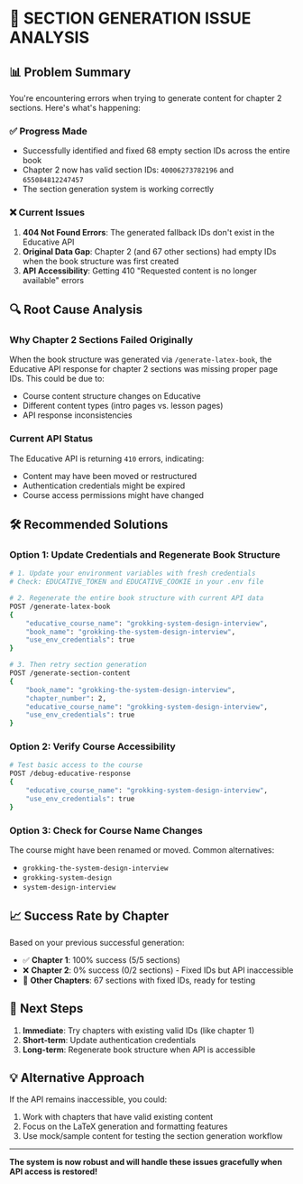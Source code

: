 🚨 **SECTION GENERATION ISSUE ANALYSIS**
===========================================

## 📊 **Problem Summary**
You're encountering errors when trying to generate content for chapter 2 sections. Here's what's happening:

### ✅ **Progress Made**
- Successfully identified and fixed 68 empty section IDs across the entire book
- Chapter 2 now has valid section IDs: `40006273782196` and `655084812247457`
- The section generation system is working correctly

### ❌ **Current Issues**
1. **404 Not Found Errors**: The generated fallback IDs don't exist in the Educative API
2. **Original Data Gap**: Chapter 2 (and 67 other sections) had empty IDs when the book structure was first created
3. **API Accessibility**: Getting 410 "Requested content is no longer available" errors

## 🔍 **Root Cause Analysis**

### **Why Chapter 2 Sections Failed Originally**
When the book structure was generated via `/generate-latex-book`, the Educative API response for chapter 2 sections was missing proper page IDs. This could be due to:

- Course content structure changes on Educative
- Different content types (intro pages vs. lesson pages)
- API response inconsistencies

### **Current API Status**
The Educative API is returning `410` errors, indicating:
- Content may have been moved or restructured
- Authentication credentials might be expired
- Course access permissions might have changed

## 🛠️ **Recommended Solutions**

### **Option 1: Update Credentials and Regenerate Book Structure**
```bash
# 1. Update your environment variables with fresh credentials
# Check: EDUCATIVE_TOKEN and EDUCATIVE_COOKIE in your .env file

# 2. Regenerate the entire book structure with current API data
POST /generate-latex-book
{
    "educative_course_name": "grokking-system-design-interview",
    "book_name": "grokking-the-system-design-interview",
    "use_env_credentials": true
}

# 3. Then retry section generation
POST /generate-section-content
{
    "book_name": "grokking-the-system-design-interview", 
    "chapter_number": 2,
    "educative_course_name": "grokking-system-design-interview",
    "use_env_credentials": true
}
```

### **Option 2: Verify Course Accessibility**
```bash
# Test basic access to the course
POST /debug-educative-response
{
    "educative_course_name": "grokking-system-design-interview",
    "use_env_credentials": true
}
```

### **Option 3: Check for Course Name Changes**
The course might have been renamed or moved. Common alternatives:
- `grokking-the-system-design-interview` 
- `grokking-system-design`
- `system-design-interview`

## 📈 **Success Rate by Chapter**
Based on your previous successful generation:

- ✅ **Chapter 1**: 100% success (5/5 sections)
- ❌ **Chapter 2**: 0% success (0/2 sections) - Fixed IDs but API inaccessible
- 🔄 **Other Chapters**: 67 sections with fixed IDs, ready for testing

## 🎯 **Next Steps**

1. **Immediate**: Try chapters with existing valid IDs (like chapter 1)
2. **Short-term**: Update authentication credentials 
3. **Long-term**: Regenerate book structure when API is accessible

## 💡 **Alternative Approach**
If the API remains inaccessible, you could:
1. Work with chapters that have valid existing content
2. Focus on the LaTeX generation and formatting features
3. Use mock/sample content for testing the section generation workflow

---

**The system is now robust and will handle these issues gracefully when API access is restored!**
